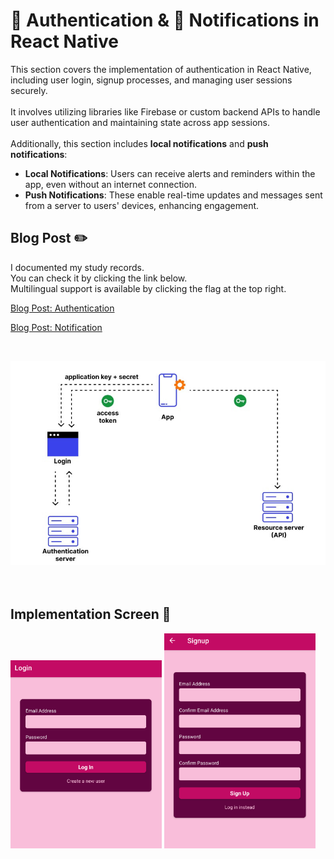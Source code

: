 # 🔐 Authentication & 🔔 Notifications in React Native

This section covers the implementation of authentication in React Native,<br/> including user login, signup processes, and managing user sessions securely. <br/><br/>
It involves utilizing libraries like Firebase or custom backend APIs to handle user authentication and maintaining state across app sessions.
<br/>
<br/>
Additionally, this section includes **local notifications** and **push notifications**:

- **Local Notifications**: Users can receive alerts and reminders within the app, even without an internet connection.
  <br/>
- **Push Notifications**: These enable real-time updates and messages sent from a server to users' devices, enhancing engagement.
  <br/>

## Blog Post ✏️

I documented my study records.<br/>
You can check it by clicking the link below.<br/>
Multilingual support is available by clicking the flag at the top right.

[Blog Post: Authentication](https://oooooooooooo.tistory.com/entry/React-Native-10-1-%EC%9D%B8%EC%A6%9D%EC%9D%80-%EC%96%B4%EB%96%BB%EA%B2%8C-%EC%9D%B4%EB%A3%A8%EC%96%B4%EC%A7%88%EA%B9%8C)

[Blog Post: Notification](https://oooooooooooo.tistory.com/entry/React-Native-11-1-%EB%A1%9C%EC%BB%AC-%EC%95%8C%EB%A6%BCLocal-Notifications8C)

<br/>

![How Does Authentication Work?](assets/images/readme/auth.jpeg)
<br/>
<br/>
<br/>

## Implementation Screen 📱

<img src="assets/images/readme/login.png" width="48%" /> <img src="assets/images/readme/signup.png" width="48%" />
